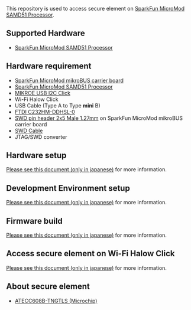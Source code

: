 This repository is used to access secure element on [SparkFun MicroMod SAMD51 Processor](https://www.sparkfun.com/products/16791).



## Supported Hardware

- [SparkFun MicroMod SAMD51 Processor](https://www.sparkfun.com/products/16791)



## Hardware requirement

- [SparkFun MicroMod mikroBUS carrier board](https://www.sparkfun.com/products/18710)
- [SparkFun MicroMod SAMD51 Processor](https://www.sparkfun.com/products/16791)
- [MIKROE USB I2C Click](https://www.mikroe.com/usb-i2c-click)
- Wi-Fi Halow Click
- USB Cable (Type A to Type **mini** B)
- [FTDI C232HM-DDHSL-0](https://ftdichip.com/products/c232hm-ddhsl-0-2/)
- [SWD pin header 2x5 Male 1.27mm](https://www.sparkfun.com/products/15362) on SparkFun MicroMod mikroBUS carrier board
- [SWD Cable](https://www.sparkfun.com/products/15364)
- JTAG/SWD converter



## Hardware setup

[Please see this document (only in japanese)](https://github.com/MegaChips/secure_element_access/blob/master/docs/hardware_setup_guide.md) for more information.



## Development Environment setup 

[Please see this document (only in japanese)](https://github.com/MegaChips/secure_element_access/blob/master/docs/development_environment_guide.md) for more information.



## Firmware build

[Please see this document (only in japanese)](https://github.com/MegaChips/secure_element_access/blob/master/docs/firmware_build_guide.md) for more information.



## Access secure element on Wi-Fi Halow Click

[Please see this document (only in japanese)](https://github.com/MegaChips/secure_element_access/blob/master/docs/secure_element_access_guide.md) for more information.



## About secure element

- [ATECC608B-TNGTLS (Microchip)](https://www.microchip.com/en-us/product/ATECC608B-TNGTLS)
